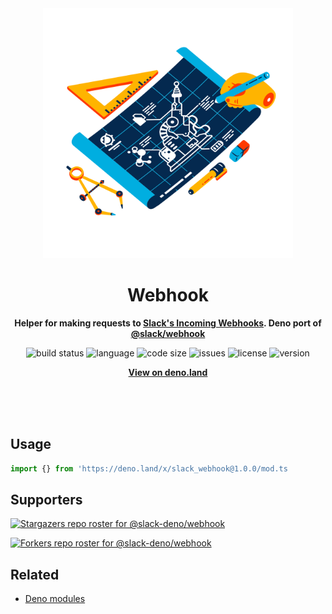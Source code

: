 <div align="center">
    <img src="assets/logo.svg" width="400" height="400" alt="blueprint illustration">
    <h1>Webhook</h1>
    <p>
        <b>Helper for making requests to <a href="https://api.slack.com/incoming-webhooks">Slack's Incoming Webhooks</a>. Deno port of <a href="https://www.npmjs.com/package/@slack/webhook">@slack/webhook</a></b>
    </p>
    <p>
        <img alt="build status" src="https://img.shields.io/github/workflow/status/slack-deno/webhook/Deno?label=checks" >
        <img alt="language" src="https://img.shields.io/github/languages/top/slack-deno/webhook" >
        <img alt="code size" src="https://img.shields.io/github/languages/code-size/slack-deno/webhook">
        <img alt="issues" src="https://img.shields.io/github/issues/slack-deno/webhook" >
        <img alt="license" src="https://img.shields.io/github/license/slack-deno/webhook">
        <img alt="version" src="https://img.shields.io/github/v/release/slack-deno/webhook">
    </p>
    <p>
        <b><a href="https://deno.land/x/slack_webhook">View on deno.land</a></b>
    </p>
    <br>
    <br>
    <br>
</div>

## Usage

```ts
import {} from 'https://deno.land/x/slack_webhook@1.0.0/mod.ts
```

## Supporters

[![Stargazers repo roster for @slack-deno/webhook](https://reporoster.com/stars/slack-deno/webhook)](https://github.com/slack-deno/webhook/stargazers)

[![Forkers repo roster for @slack-deno/webhook](https://reporoster.com/forks/slack-deno/webhook)](https://github.com/slack-deno/webhook/network/members)

## Related

- [Deno modules](https://github.com/KhushrajRathod/DenoModules)
